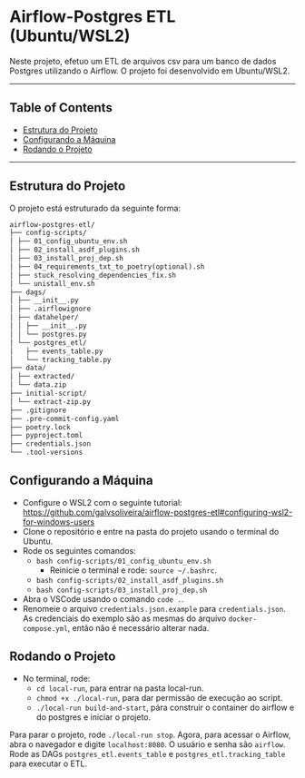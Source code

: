 # Airflow-Postgres ETL (Ubuntu/WSL2) <!-- omit in toc -->

Neste projeto, efetuo um ETL de arquivos csv para um banco de dados Postgres utilizando o Airflow. O projeto foi desenvolvido em Ubuntu/WSL2.

---

## Table of Contents <!-- omit in toc -->

- [Estrutura do Projeto](#estrutura-do-projeto)
- [Configurando a Máquina](#configurando-a-máquina)
- [Rodando o Projeto](#rodando-o-projeto)

---

## Estrutura do Projeto

O projeto está estruturado da seguinte forma:

```txt
airflow-postgres-etl/
├── config-scripts/
│ ├── 01_config_ubuntu_env.sh
│ ├── 02_install_asdf_plugins.sh
│ ├── 03_install_proj_dep.sh
│ ├── 04_requirements_txt_to_poetry(optional).sh
│ ├── stuck_resolving_dependencies_fix.sh
│ └── unistall_env.sh
├── dags/
│ ├── __init__.py
│ ├── .airflowignore
│ ├── datahelper/
│ │ ├── __init__.py
│ │ └── postgres.py
│ └── postgres_etl/
│   ├── events_table.py
│   └── tracking_table.py
├── data/
│ ├── extracted/
│ └── data.zip
├── initial-script/
│ └── extract-zip.py
├── .gitignore
├── .pre-commit-config.yaml
├── poetry.lock
├── pyproject.toml
├── credentials.json
└── .tool-versions
```

## Configurando a Máquina

- Configure o WSL2 com o seguinte tutorial: <https://github.com/galvsoliveira/airflow-postgres-etl#configuring-wsl2-for-windows-users>
- Clone o repositório e entre na pasta do projeto usando o terminal do Ubuntu.
- Rode os seguintes comandos:
  - `bash config-scripts/01_config_ubuntu_env.sh`
    - Reinicie o terminal e rode: `source ~/.bashrc`.
  - `bash config-scripts/02_install_asdf_plugins.sh`
  - `bash config-scripts/03_install_proj_dep.sh`
- Abra o VSCode usando o comando `code .`.
- Renomeie o arquivo `credentials.json.example` para `credentials.json`. As credenciais do exemplo são as mesmas do arquivo `docker-compose.yml`, então não é necessário alterar nada.

## Rodando o Projeto

- No terminal, rode:
  - `cd local-run`, para entrar na pasta local-run.
  - `chmod +x ./local-run`, para dar permissão de execução ao script.
  - `./local-run build-and-start`, pára construir o container do airflow e do postgres e iniciar o projeto.

Para parar o projeto, rode `./local-run stop`.
Agora, para acessar o Airflow, abra o navegador e digite `localhost:8080`. O usuário e senha são `airflow`. Rode as DAGs `postgres_etl.events_table` e `postgres_etl.tracking_table` para executar o ETL.
